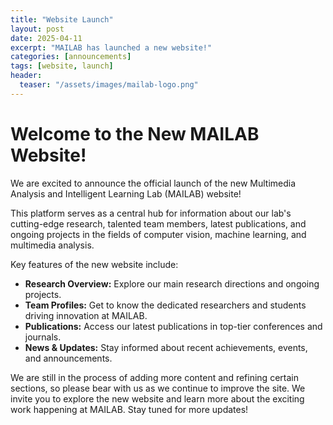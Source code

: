 ```yaml
---
title: "Website Launch"
layout: post
date: 2025-04-11
excerpt: "MAILAB has launched a new website!"
categories: [announcements]
tags: [website, launch]
header:
  teaser: "/assets/images/mailab-logo.png"
---
```


# Welcome to the New MAILAB Website!

We are excited to announce the official launch of the new Multimedia Analysis and Intelligent Learning Lab (MAILAB) website!

This platform serves as a central hub for information about our lab's cutting-edge research, talented team members, latest publications, and ongoing projects in the fields of computer vision, machine learning, and multimedia analysis.

Key features of the new website include:

- **Research Overview:** Explore our main research directions and ongoing projects.
- **Team Profiles:** Get to know the dedicated researchers and students driving innovation at MAILAB.
- **Publications:** Access our latest publications in top-tier conferences and journals.
- **News & Updates:** Stay informed about recent achievements, events, and announcements.

We are still in the process of adding more content and refining certain sections, so please bear with us as we continue to improve the site. We invite you to explore the new website and learn more about the exciting work happening at MAILAB. Stay tuned for more updates!
